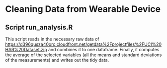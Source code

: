 Cleaning Data from Wearable Device
========

Script run_analysis.R
--------------

This script reads in the necessary raw data of https://d396qusza40orc.cloudfront.net/getdata%2Fprojectfiles%2FUCI%20HAR%20Dataset.zip 
and combines it to one dataframe. Finally, it computes the average of the selected variables (all the means and standard deviations of the measurements) and writes out the tidy data.


